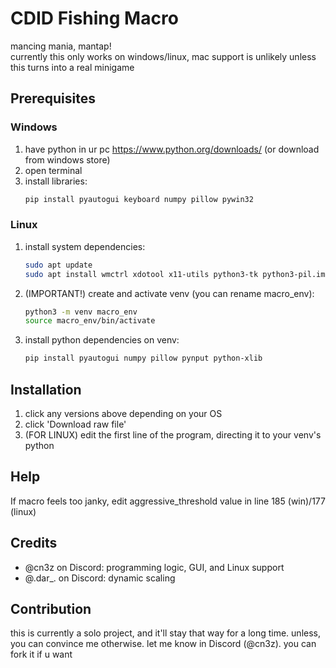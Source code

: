 # CDID Fishing Macro
mancing mania, mantap!<br/>
currently this only works on windows/linux, mac support is unlikely unless this turns into a real minigame

## Prerequisites
### Windows
1. have python in ur pc https://www.python.org/downloads/ (or download from windows store)
2. open terminal
3. install libraries:
   ```bash
   pip install pyautogui keyboard numpy pillow pywin32
### Linux
1. install system dependencies:
   ```bash
   sudo apt update
   sudo apt install wmctrl xdotool x11-utils python3-tk python3-pil.imagetk
2. (IMPORTANT!) create and activate venv (you can rename macro_env):
   ```bash
   python3 -m venv macro_env
   source macro_env/bin/activate
3. install python dependencies on venv:
   ```bash
   pip install pyautogui numpy pillow pynput python-xlib

## Installation
1. click any versions above depending on your OS
2. click 'Download raw file'
3. (FOR LINUX) edit the first line of the program, directing it to your venv's python

## Help
If macro feels too janky, edit aggressive_threshold value in line 185 (win)/177 (linux)

## Credits
- @cn3z on Discord: programming logic, GUI, and Linux support<br/>
- @.dar_. on Discord: dynamic scaling
   
## Contribution
this is currently a solo project, and it'll stay that way for a long time. unless, you can convince me otherwise. let me know in Discord (@cn3z). you can fork it if u want
